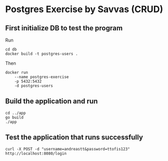 # Postgres Exercise by Savvas (CRUD)

## First initialize DB to test the program
Run

```
cd db
docker build -t postgres-users .
```
Then
```
docker run 
    --name postgres-exercise 
    -p 5432:5432 
    -d postgres-users
```

## Build the application and run
```
cd ../app
go build
./app
```
## Test the application that runs successfully 
```
curl -X POST -d "username=andreastt&password=ttofis123" http://localhost:8080/login
```